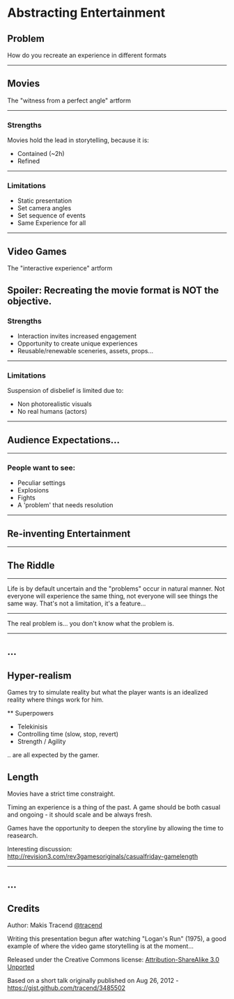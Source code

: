# Abstracting Entertainment

## Problem

How do you recreate an experience in different formats 

---

## Movies

The "witness from a perfect angle" artform 

---

### Strengths

Movies hold the lead in storytelling, because it is: 

* Contained (~2h)
* Refined 

--- 

### Limitations

* Static presentation
* Set camera angles
* Set sequence of events
* Same Experience for all

---

## Video Games

The "interactive experience" artform 

Spoiler: Recreating the movie format is NOT the objective. 
---

### Strengths

* Interaction invites increased engagement 
* Opportunity to create unique experiences
* Reusable/renewable sceneries, assets, props...

---

### Limitations

Suspension of disbelief is limited due to: 

* Non photorealistic visuals
* No real humans (actors)

---

## Audience Expectations...

---

### People want to see:

* Peculiar settings 
* Explosions 
* Fights
* A 'problem' that needs resolution

---

## Re-inventing Entertainment

---

## The Riddle

---

Life is by default uncertain and the "problems" occur in natural manner. Not everyone will experience the same thing, not everyone will see things the same way. That's not a limitation, it's a feature...

---

The real problem is... you don't know what the problem is.

---


...
---

## Hyper-realism 

Games try to simulate reality but what the player wants is an idealized reality where things work for him. 

** Superpowers
- Telekinisis
- Controlling time (slow, stop, revert)
- Strength / Agility

.. are all expected by the gamer. 


## Length 

Movies have a strict time constraight.

Timing an experience is a thing of the past. A game should be both casual and ongoing - it should scale and be always fresh. 

Games have the opportunity to deepen the storyline by allowing the time to reasearch. 
 
Interesting discussion: 
<http://revision3.com/rev3gamesoriginals/casualfriday-gamelength>

---
...
---

## Credits 

Author: Makis Tracend [@tracend](http://github.com/tracend)

Writing this presentation begun after watching "Logan's Run" (1975), a good example of where the video game storytelling is at the moment... 

Released under the Creative Commons license: [Attribution-ShareAlike 3.0 Unported](http://creativecommons.org/licenses/by-sa/3.0/deed.en_US)


Based on a short talk originally published on Aug 26, 2012 - https://gist.github.com/tracend/3485502
